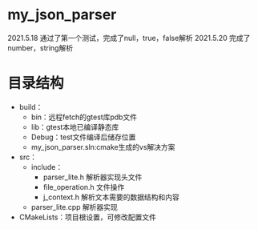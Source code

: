 # my_json_parser

2021.5.18  通过了第一个测试，完成了null，true，false解析
2021.5.20  完成了number，string解析

# 目录结构

- build：
  - bin：远程fetch的gtest库pdb文件
  - lib：gtest本地已编译静态库
  - Debug：test文件编译后储存位置
  - my_json_parser.sln:cmake生成的vs解决方案
- src：
  - include：
    - parser_lite.h      解析器实现头文件
    - file_operation.h   文件操作
    - j_context.h        解析文本需要的数据结构和内容
  - parser_lite.cpp      解析器实现
- CMakeLists：项目根设置，可修改配置文件